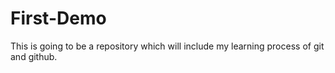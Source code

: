 # First-Demo
This is going to be a repository which will include my learning process of git and github.
